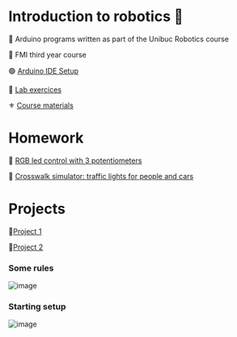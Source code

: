 # Introduction to robotics :robot:
:beginner: Arduino programs written as part of the Unibuc Robotics course 

:school: FMI third year course 

:green_circle: [Arduino IDE Setup](https://www.arduino.cc/en/software)

:large_blue_diamond: [Lab exercices](https://github.com/DimaOanaTeodora/IntroductionToRobotics/tree/main/Labs)

:fleur_de_lis: [Course materials](https://github.com/DimaOanaTeodora/IntroductionToRobotics/tree/main/Course%20materials)

# Homework
:diamond_shape_with_a_dot_inside:	[RGB led control with 3 potentiometers](https://github.com/DimaOanaTeodora/IntroductionToRobotics/tree/main/Homework/H1)

:diamond_shape_with_a_dot_inside:	[Crosswalk simulator: traffic lights for people and cars](https://github.com/DimaOanaTeodora/IntroductionToRobotics/tree/main/Homework/H2)

# Projects
:triangular_flag_on_post:[Project 1](https://github.com/DimaOanaTeodora/IntroductionToRobotics/tree/main/Project%201)

:triangular_flag_on_post:[Project 2](https://github.com/DimaOanaTeodora/IntroductionToRobotics/tree/main/Project%202)

### Some rules
![image](https://user-images.githubusercontent.com/61749814/139693761-15171c41-3627-44a2-87ea-3cbc2fcbe9e0.png)

### Starting setup 
![image](https://user-images.githubusercontent.com/61749814/139693627-ab67d052-8162-43b8-8a6e-0196ff0e0716.png)
